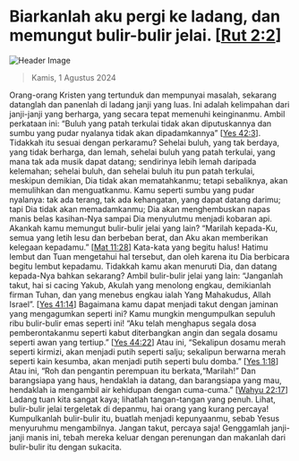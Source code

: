 
# Biarkanlah aku pergi ke ladang, dan memungut bulir-bulir jelai. [[Rut 2:2](http://alkitab.sabda.org/?Rut%202:2)]

![Header Image](https://alkitab.app/slice/sunrise.jpg)

> Kamis, 1 Agustus 2024

Orang-orang Kristen yang tertunduk dan mempunyai masalah, sekarang datanglah dan panenlah di ladang janji yang luas. Ini adalah kelimpahan dari janji-janji yang berharga, yang secara tepat memenuhi keinginanmu. Ambil perkataan ini: “Buluh yang patah terkulai tidak akan diputuskannya dan sumbu yang pudar nyalanya tidak akan dipadamkannya” [[Yes 42:3](http://alkitab.sabda.org/?Yes%2042:3)]. Tidakkah itu sesuai dengan perkaramu? Sehelai buluh, yang tak berdaya, yang tidak berharga, dan lemah, sehelai buluh yang patah terkulai, yang mana tak ada musik dapat datang; sendirinya lebih lemah daripada kelemahan; sehelai buluh, dan sehelai buluh itu pun patah terkulai, meskipun demikian, Dia tidak akan mematahkanmu; tetapi sebaliknya, akan memulihkan dan menguatkanmu. Kamu seperti sumbu yang pudar nyalanya: tak ada terang, tak ada kehangatan, yang dapat datang darimu; tapi Dia tidak akan memadamkanmu; Dia akan menghembuskan napas manis belas kasihan-Nya sampai Dia menyulutmu menjadi kobaran api. Akankah kamu memungut bulir-bulir jelai yang lain? “Marilah kepada-Ku, semua yang letih lesu dan berbeban berat, dan Aku akan memberikan kelegaan kepadamu.” [[Mat 11:28](http://alkitab.sabda.org/?Mat%2011:28)] Kata-kata yang begitu halus! Hatimu lembut dan Tuan mengetahui hal tersebut, dan oleh karena itu Dia berbicara begitu lembut kepadamu. Tidakkah kamu akan menuruti Dia, dan datang kepada-Nya bahkan sekarang? Ambil bulir-bulir jelai yang lain: “Janganlah takut, hai si cacing Yakub, Akulah yang menolong engkau, demikianlah firman Tuhan, dan yang menebus engkau ialah Yang Mahakudus, Allah Israel”. [[Yes 41:14](http://alkitab.sabda.org/?Yes%2041:14)] Bagaimana kamu dapat menjadi takut dengan jaminan yang mengagumkan seperti ini? Kamu mungkin mengumpulkan sepuluh ribu bulir-bulir emas seperti ini! “Aku telah menghapus segala dosa pemberontakanmu seperti kabut diterbangkan angin dan segala dosamu seperti awan yang tertiup.” [[Yes 44:22](http://alkitab.sabda.org/?Yes%2044:22)] Atau ini, “Sekalipun dosamu merah seperti kirmizi, akan menjadi putih seperti salju; sekalipun berwarna merah seperti kain kesumba, akan menjadi putih seperti bulu domba.” [[Yes 1:18](http://alkitab.sabda.org/?Yes%201:18)] Atau ini, “Roh dan pengantin perempuan itu berkata,“Marilah!” Dan barangsiapa yang haus, hendaklah ia datang, dan barangsiapa yang mau, hendaklah ia mengambil air kehidupan dengan cuma-cuma.” [[Wahyu 22:17](http://alkitab.sabda.org/?Wahyu%2022:17)] Ladang tuan kita sangat kaya; lihatlah tangan-tangan yang penuh. Lihat, bulir-bulir jelai tergeletak di depanmu, hai orang yang kurang percaya! Kumpulkanlah bulir-bulir itu, buatlah menjadi kepunyaanmu, sebab Yesus menyuruhmu mengambilnya. Jangan takut, percaya saja! Genggamlah janji-janji manis ini, tebah mereka keluar dengan perenungan dan makanlah dari bulir-bulir itu dengan sukacita.
    